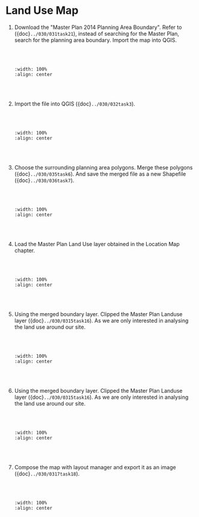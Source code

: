 # Land Use Map

1. Download the "Master Plan 2014 Planning Area Boundary". Refer to ({doc}`../030/031task21`), instead of searching for the Master Plan, search for the planning area boundary. Import the map into QGIS.

    <br/><br/>
    ```{image} ../../_static/021workflow23/img1.png
    :width: 100%
    :align: center
    ```
    <br/><br/>

2. Import the file into QGIS ({doc}`../030/032task3`).

    <br/><br/>
    ```{image} ../../_static/021workflow23/img2.png
    :width: 100%
    :align: center
    ```
    <br/><br/>

3. Choose the surrounding planning area polygons. Merge these polygons ({doc}`../030/035task6`). And save the merged file as a new Shapefile ({doc}`../030/036task7`).

    <br/><br/>
    ```{image} ../../_static/021workflow23/img3.png
    :width: 100%
    :align: center
    ```
    <br/><br/>

4. Load the Master Plan Land Use layer obtained in the Location Map chapter.

    <br/><br/>
    ```{image} ../../_static/021workflow23/img4.png
    :width: 100%
    :align: center
    ```
    <br/><br/>

5. Using the merged boundary layer. Clipped the Master Plan Landuse layer ({doc}`../030/0315task16`). As we are only interested in analysing the land use around our site.

    <br/><br/>
    ```{image} ../../_static/021workflow23/img5.png
    :width: 100%
    :align: center
    ```
    <br/><br/>

6. Using the merged boundary layer. Clipped the Master Plan Landuse layer ({doc}`../030/0315task16`). As we are only interested in analysing the land use around our site.

    <br/><br/>
    ```{image} ../../_static/021workflow23/img6.png
    :width: 100%
    :align: center
    ```
    <br/><br/>

7. Compose the map with layout manager and export it as an image ({doc}`../030/0317task18`).

    <br/><br/>
    ```{image} ../../_static/021workflow23/img7.png
    :width: 100%
    :align: center
    ```
    <br/><br/>
